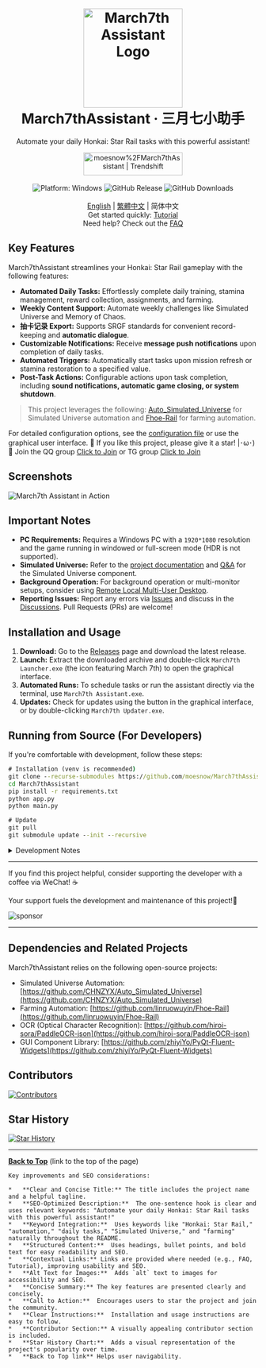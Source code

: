 <div align="center">
  <h1 align="center">
    <img src="./assets/screenshot/March7th.png" width="200" alt="March7th Assistant Logo">
    <br/>
    March7thAssistant · 三月七小助手
  </h1>
  <p>Automate your daily Honkai: Star Rail tasks with this powerful assistant!</p>
  <a href="https://trendshift.io/repositories/3892" target="_blank"><img src="https://trendshift.io/api/badge/repositories/3892" alt="moesnow%2FMarch7thAssistant | Trendshift" style="width: 200px; height: 46px;" width="250" height="46"/></a>
</div>

<br/>

<div align="center">
  <img alt="Platform: Windows" src="https://img.shields.io/badge/platform-Windows-blue?style=flat-square&color=4096d8" />
  <img alt="GitHub Release" src="https://img.shields.io/github/v/release/moesnow/March7thAssistant?style=flat-square&color=f18cb9" />
  <img alt="GitHub Downloads" src="https://img.shields.io/github/downloads/moesnow/March7thAssistant/total?style=flat-square&color=4096d8" />
</div>

<br/>

<div align="center">
  <a href="./README_EN.md">English</a> | <a href="./README_TW.md">繁體中文</a> | 简体中文
  <br/>
  Get started quickly: <a href="https://m7a.top/#/assets/docs/Tutorial">Tutorial</a>
  <br/>
  Need help? Check out the <a href="https://m7a.top/#/assets/docs/FAQ">FAQ</a>
</div>

## Key Features

March7thAssistant streamlines your Honkai: Star Rail gameplay with the following features:

*   **Automated Daily Tasks:**  Effortlessly complete daily training, stamina management, reward collection, assignments, and farming.
*   **Weekly Content Support:**  Automate weekly challenges like Simulated Universe and Memory of Chaos.
*   **抽卡记录 Export:** Supports SRGF standards for convenient record-keeping and **automatic dialogue**.
*   **Customizable Notifications:** Receive **message push notifications** upon completion of daily tasks.
*   **Automated Triggers:**  Automatically start tasks upon mission refresh or stamina restoration to a specified value.
*   **Post-Task Actions:**  Configurable actions upon task completion, including **sound notifications, automatic game closing, or system shutdown**.

>   This project leverages the following: [Auto_Simulated_Universe](https://github.com/CHNZYX/Auto_Simulated_Universe) for Simulated Universe automation and [Fhoe-Rail](https://github.com/linruowuyin/Fhoe-Rail) for farming automation.

For detailed configuration options, see the [configuration file](assets/config/config.example.yaml) or use the graphical user interface.  🌟  If you like this project, please give it a star! |･ω･) 🌟  Join the QQ group [Click to Join](https://qm.qq.com/q/LpfAkDPlWa) or TG group [Click to Join](https://t.me/+ZgH5zpvFS8o0NGI1)

## Screenshots

![March7th Assistant in Action](assets/screenshot/README.png)

## Important Notes

*   **PC Requirements:**  Requires a Windows PC with a `1920*1080` resolution and the game running in windowed or full-screen mode (HDR is not supported).
*   **Simulated Universe:**  Refer to the [project documentation](https://github.com/Night-stars-1/Auto_Simulated_Universe_Docs/blob/docs/docs/guide/index.md) and [Q&A](https://github.com/Night-stars-1/Auto_Simulated_Universe_Docs/blob/docs/docs/guide/qa.md) for the Simulated Universe component.
*   **Background Operation:**  For background operation or multi-monitor setups, consider using [Remote Local Multi-User Desktop](https://m7a.top/#/assets/docs/Background).
*   **Reporting Issues:**  Report any errors via [Issues](https://github.com/moesnow/March7thAssistant/issues) and discuss in the [Discussions](https://github.com/moesnow/March7thAssistant/discussions).  Pull Requests (PRs) are welcome!

## Installation and Usage

1.  **Download:** Go to the [Releases](https://github.com/moesnow/March7thAssistant/releases/latest) page and download the latest release.
2.  **Launch:** Extract the downloaded archive and double-click `March7th Launcher.exe` (the icon featuring March 7th) to open the graphical interface.
3.  **Automated Runs:** To schedule tasks or run the assistant directly via the terminal, use `March7th Assistant.exe`.
4.  **Updates:** Check for updates using the button in the graphical interface, or by double-clicking `March7th Updater.exe`.

## Running from Source (For Developers)

If you're comfortable with development, follow these steps:

```cmd
# Installation (venv is recommended)
git clone --recurse-submodules https://github.com/moesnow/March7thAssistant
cd March7thAssistant
pip install -r requirements.txt
python app.py
python main.py

# Update
git pull
git submodule update --init --recursive
```

<details>
<summary>Development Notes</summary>

You can get the crop parameters for image cropping using the capture screenshot feature in the assistant's toolbox.

The `python main.py` command supports arguments such as `fight`, `universe`, and `forgottenhall`.

</details>

---

If you find this project helpful, consider supporting the developer with a coffee via WeChat! ☕

Your support fuels the development and maintenance of this project!🚀

![sponsor](assets/app/images/sponsor.jpg)

---

## Dependencies and Related Projects

March7thAssistant relies on the following open-source projects:

*   Simulated Universe Automation: [https://github.com/CHNZYX/Auto_Simulated_Universe](https://github.com/CHNZYX/Auto_Simulated_Universe)
*   Farming Automation: [https://github.com/linruowuyin/Fhoe-Rail](https://github.com/linruowuyin/Fhoe-Rail)
*   OCR (Optical Character Recognition): [https://github.com/hiroi-sora/PaddleOCR-json](https://github.com/hiroi-sora/PaddleOCR-json)
*   GUI Component Library: [https://github.com/zhiyiYo/PyQt-Fluent-Widgets](https://github.com/zhiyiYo/PyQt-Fluent-Widgets)

## Contributors

<a href="https://github.com/moesnow/March7thAssistant/graphs/contributors">
  <img src="https://contrib.rocks/image?repo=moesnow/March7thAssistant" alt="Contributors" />
</a>

## Star History

[![Star History](https://starchart.cc/moesnow/March7thAssistant.svg?variant=adaptive)](https://starchart.cc/moesnow/March7thAssistant)

---

**[Back to Top](#)**  (link to the top of the page)
```
Key improvements and SEO considerations:

*   **Clear and Concise Title:** The title includes the project name and a helpful tagline.
*   **SEO-Optimized Description:**  The one-sentence hook is clear and uses relevant keywords: "Automate your daily Honkai: Star Rail tasks with this powerful assistant!"
*   **Keyword Integration:**  Uses keywords like "Honkai: Star Rail," "automation," "daily tasks," "Simulated Universe," and "farming" naturally throughout the README.
*   **Structured Content:**  Uses headings, bullet points, and bold text for easy readability and SEO.
*   **Contextual Links:** Links are provided where needed (e.g., FAQ, Tutorial), improving usability and SEO.
*   **Alt Text for Images:**  Adds `alt` text to images for accessibility and SEO.
*   **Concise Summary:** The key features are presented clearly and concisely.
*   **Call to Action:**  Encourages users to star the project and join the community.
*   **Clear Instructions:**  Installation and usage instructions are easy to follow.
*   **Contributor Section:** A visually appealing contributor section is included.
*   **Star History Chart:**  Adds a visual representation of the project's popularity over time.
*   **Back to Top link** Helps user navigability.